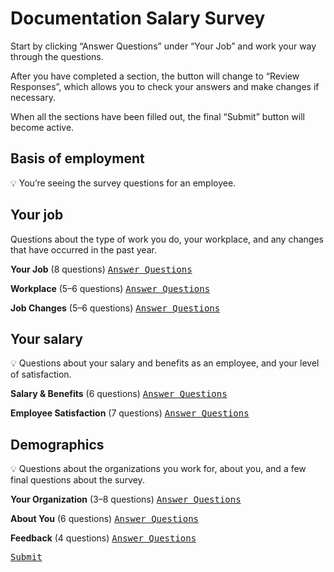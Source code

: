 # Documentation Salary Survey

Start by clicking “Answer Questions” under “Your Job” and work your way through the questions.

After you have completed a section, the button will change to “Review Responses”, which allows you to check your answers and make changes if necessary.

When all the sections have been filled out, the final “Submit” button will become active.

## Basis of employment

:bulb: You’re seeing the survey questions for an employee.

## Your job

Questions about the type of work you do, your workplace, and any changes that have occurred in the past year.

**Your Job** (8 questions) 
<kbd>[Answer Questions](../A_employment_parameters/A_1_hours_employee.md)</kbd>

**Workplace** (5–6 questions) 
<kbd>[Answer Questions]()</kbd>

**Job Changes** (5–6 questions) 
<kbd>[Answer Questions]()</kbd>

## Your salary

:bulb: Questions about your salary and benefits as an employee, and your level of satisfaction.

**Salary & Benefits** (6 questions) 
<kbd>[Answer Questions]()</kbd>

**Employee Satisfaction** (7 questions) 
<kbd>[Answer Questions]()</kbd>

## Demographics

:bulb: Questions about the organizations you work for, about you, and a few final questions about the survey.

**Your Organization** (3–8 questions) 
<kbd>[Answer Questions]()</kbd>

**About You** (6 questions) 
<kbd>[Answer Questions]()</kbd>

**Feedback** (4 questions) 
<kbd>[Answer Questions]()</kbd>

<kbd>[Submit]()</kbd>